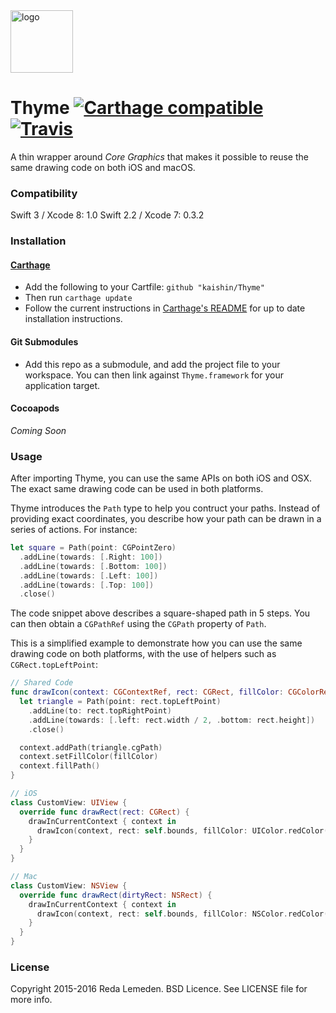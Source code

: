 <img src="https://raw.github.com/kaishin/Thyme/master/logo.png" width="100" alt="logo" />

# Thyme [![Carthage compatible](https://img.shields.io/badge/Carthage-compatible-4BC51D.svg?style=flat)](https://github.com/Carthage/Carthage) [![Travis](http://img.shields.io/travis/kaishin/Thyme.svg?style=flat)](https://travis-ci.org/kaishin/Thyme/)

A thin wrapper around *Core Graphics* that makes it possible to reuse the same drawing code on both iOS and macOS.

### Compatibility

Swift 3 / Xcode 8: 1.0
Swift 2.2 / Xcode 7: 0.3.2

### Installation
#### [Carthage](https://github.com/Carthage/Carthage)

- Add the following to your Cartfile: `github "kaishin/Thyme"`
- Then run `carthage update`
- Follow the current instructions in [Carthage's README][carthage-installation]
for up to date installation instructions.

[carthage-installation]: https://github.com/Carthage/Carthage#adding-frameworks-to-an-application

#### Git Submodules

- Add this repo as a submodule, and add the project file to your workspace. You
can then link against `Thyme.framework` for your application target.

#### Cocoapods

*Coming Soon*

### Usage

After importing Thyme, you can use the same APIs on both iOS and OSX. The exact same drawing code can be used in both platforms.

Thyme introduces the `Path` type to help you contruct your paths. Instead of providing exact coordinates, you describe how your path can be drawn in a series of actions. For instance:

~~~swift
let square = Path(point: CGPointZero)
  .addLine(towards: [.Right: 100])
  .addLine(towards: [.Bottom: 100])
  .addLine(towards: [.Left: 100])
  .addLine(towards: [.Top: 100])
  .close()
~~~

The code snippet above describes a square-shaped path in 5 steps. You can then obtain a `CGPathRef` using the `CGPath` property of `Path`.

This is a simplified example to demonstrate how you can use the same drawing code on both platforms, with the use of helpers such as `CGRect.topLeftPoint`:

~~~swift
// Shared Code
func drawIcon(context: CGContextRef, rect: CGRect, fillColor: CGColorRef) {
  let triangle = Path(point: rect.topLeftPoint)
    .addLine(to: rect.topRightPoint)
    .addLine(towards: [.left: rect.width / 2, .bottom: rect.height])
    .close()

  context.addPath(triangle.cgPath)
  context.setFillColor(fillColor)
  context.fillPath()
}

// iOS
class CustomView: UIView {
  override func drawRect(rect: CGRect) {
    drawInCurrentContext { context in
      drawIcon(context, rect: self.bounds, fillColor: UIColor.redColor())
    }
  }
}

// Mac
class CustomView: NSView {
  override func drawRect(dirtyRect: NSRect) {
    drawInCurrentContext { context in
      drawIcon(context, rect: self.bounds, fillColor: NSColor.redColor())
    }
  }
}
~~~

### License

Copyright 2015-2016 Reda Lemeden. BSD Licence. See LICENSE file for more info.
